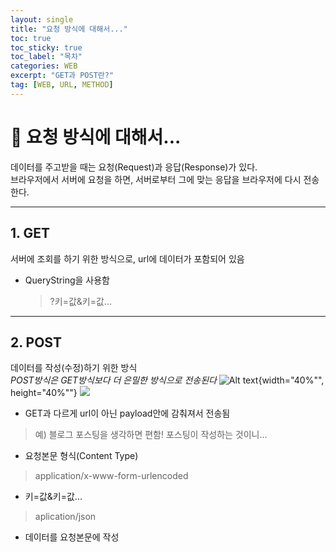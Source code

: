 ```yaml
---
layout: single
title: "요청 방식에 대해서..."
toc: true
toc_sticky: true
toc_label: "목차"
categories: WEB
excerpt: "GET과 POST란?"
tag: [WEB, URL, METHOD]
---
```


# 📘 요청 방식에 대해서...
데이터를 주고받을 때는 요청(Request)과 응답(Response)가 있다.  
브라우저에서 서버에 요청을 하면, 서버로부터 그에 맞는 응답을 브라우저에 다시 전송한다.

--- 

## 1. GET
서버에 조회를 하기 위한 방식으로, url에 데이터가 포함되어 있음  
- QueryString을 사용함
  > ?키=값&키=값...

---

## 2. POST
데이터를 작성(수정)하기 위한 방식  
*POST방식은 GET방식보다 더 은밀한 방식으로 전송된다*
![Alt text](![image](https://user-images.githubusercontent.com/104587537/201173167-b58a4f20-897b-40c2-aff6-d0a1bf444eb2.png)){width="40%"", height="40%""}
 <img src='![image](https://user-images.githubusercontent.com/104587537/201173167-b58a4f20-897b-40c2-aff6-d0a1bf444eb2.png)'> 

- GET과 다르게 url이 아닌 payload안에 감춰져서 전송됨
> 예) 블로그 포스팅을 생각하면 편함! 포스팅이 작성하는 것이니...
- 요청본문 형식(Content Type)
> application/x-www-form-urlencoded  
  - 키=값&키=값...
> aplication/json  
  - 데이터를 요청본문에 작성  